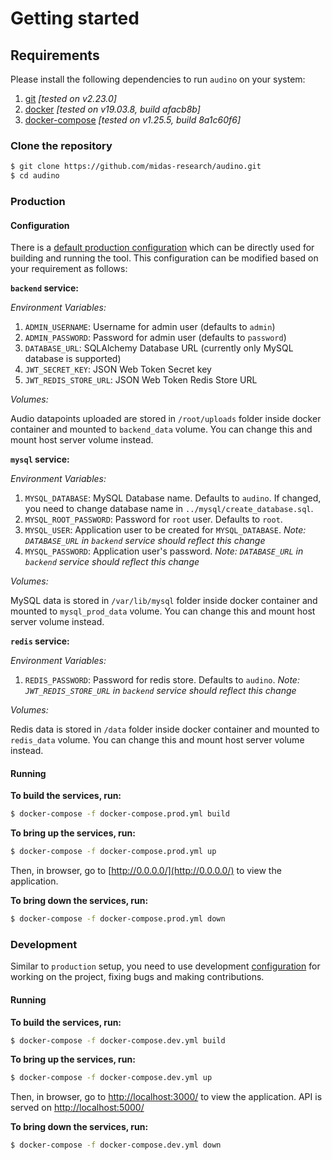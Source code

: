 # Getting started

## Requirements

Please install the following dependencies to run `audino` on your system:

1. [git](https://git-scm.com/) *[tested on v2.23.0]*
2. [docker](https://www.docker.com/) *[tested on v19.03.8, build afacb8b]*
3. [docker-compose](https://docs.docker.com/compose/) *[tested on v1.25.5, build 8a1c60f6]*

### Clone the repository

```sh
$ git clone https://github.com/midas-research/audino.git
$ cd audino
```

### Production

#### Configuration
There is a [default production configuration](../docker-compose.prod.yml) which can be directly used for building and running the tool. This configuration can be modified based on your requirement as follows:

**`backend` service:**

*Environment Variables:*

1. `ADMIN_USERNAME`: Username for admin user (defaults to `admin`)
2. `ADMIN_PASSWORD`: Password for admin user (defaults to `password`)
3. `DATABASE_URL`: SQLAlchemy Database URL (currently only MySQL database is supported)
4. `JWT_SECRET_KEY`: JSON Web Token Secret key
5. `JWT_REDIS_STORE_URL`: JSON Web Token Redis Store URL

*Volumes:*

Audio datapoints uploaded are stored in `/root/uploads` folder inside docker container and mounted to `backend_data` volume. You can change this and mount host server volume instead.

**`mysql` service:**

*Environment Variables:*

1. `MYSQL_DATABASE`: MySQL Database name. Defaults to `audino`. If changed, you need to change database name in `../mysql/create_database.sql`.
2. `MYSQL_ROOT_PASSWORD`: Password for `root` user. Defaults to `root`.
3. `MYSQL_USER`: Application user to be created for `MYSQL_DATABASE`. *Note: `DATABASE_URL` in `backend` service should reflect this change*
4. `MYSQL_PASSWORD`: Application user's password. *Note: `DATABASE_URL` in `backend` service should reflect this change*

*Volumes:*

MySQL data is stored in `/var/lib/mysql` folder inside docker container and mounted to `mysql_prod_data` volume. You can change this and mount host server volume instead.

**`redis` service:**

*Environment Variables:*

1. `REDIS_PASSWORD`: Password for redis store. Defaults to `audino`. *Note: `JWT_REDIS_STORE_URL` in `backend` service should reflect this change*

*Volumes:*

Redis data is stored in `/data` folder inside docker container and mounted to `redis_data` volume. You can change this and mount host server volume instead.

#### Running

**To build the services, run:**

```sh
$ docker-compose -f docker-compose.prod.yml build
```

**To bring up the services, run:**

```sh
$ docker-compose -f docker-compose.prod.yml up
```

Then, in browser, go to [http://0.0.0.0/](http://0.0.0.0/) to view the application.

**To bring down the services, run:**

```sh
$ docker-compose -f docker-compose.prod.yml down
```

### Development

Similar to `production` setup, you need to use development [configuration](./docker-compose.dev.yml) for working on the project, fixing bugs and making contributions.

#### Running

**To build the services, run:**

```sh
$ docker-compose -f docker-compose.dev.yml build
```

**To bring up the services, run:**

```sh
$ docker-compose -f docker-compose.dev.yml up
```

Then, in browser, go to [http://localhost:3000/](http://localhost:3000/) to view the application. API is served on [http://localhost:5000/](http://localhost:5000/)

**To bring down the services, run:**

```sh
$ docker-compose -f docker-compose.dev.yml down
```
